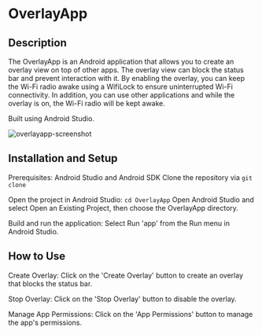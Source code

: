 # OverlayApp

## Description
The OverlayApp is an Android application that allows you to create an overlay view on top of other apps. The overlay view can block the status bar and prevent interaction with it. By enabling the overlay, you can keep the Wi-Fi radio awake using a WifiLock to ensure uninterrupted Wi-Fi connectivity. In addition, you can use other applications and while the overlay is on, the Wi-Fi radio will be kept awake.

Built using Android Studio.

![overlayapp-screenshot](https://github.com/wesley-tan/OverlayApp/assets/98197696/99bd9ea1-f357-493e-baa7-91845a66fc66)

## Installation and Setup
Prerequisites: Android Studio and Android SDK
Clone the repository via `git clone`

Open the project in Android Studio:
`cd OverlayApp`
Open Android Studio and select Open an Existing Project, then choose the OverlayApp directory.

Build and run the application:
Select Run 'app' from the Run menu in Android Studio.

## How to Use
Create Overlay: Click on the 'Create Overlay' button to create an overlay that blocks the status bar.

Stop Overlay: Click on the 'Stop Overlay' button to disable the overlay.

Manage App Permissions: Click on the 'App Permissions' button to manage the app's permissions.

